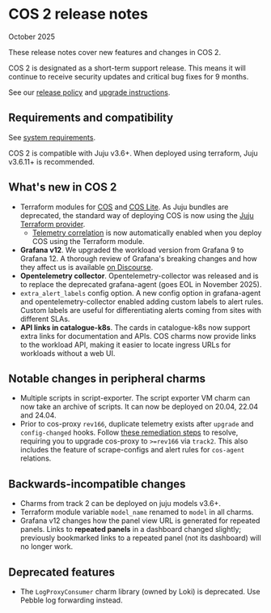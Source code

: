 # COS 2 release notes
October 2025

These release notes cover new features and changes in COS 2.

COS 2 is designated as a short-term support release. This means it will continue to receive security updates and critical bug fixes for 9 months.

See our [release policy](release-policy.md) and [upgrade instructions](../how-to/upgrade.md).

## Requirements and compatibility
See [system requirements](system-requirements.md).

COS 2 is compatible with Juju v3.6+. When deployed using terraform, Juju v3.6.11+ is recommended.

## What's new in COS 2

- Terraform modules for [COS](https://github.com/canonical/observability-stack/tree/main/terraform/cos)
  and [COS Lite](https://github.com/canonical/observability-stack/tree/main/terraform/cos-lite).
  As Juju bundles are deprecated, the standard way of deploying COS is now using the
  [Juju Terraform provider](https://registry.terraform.io/providers/juju/juju/latest/docs).
  - [Telemetry correlation](../explanation/telemetry-correlation.md) is now automatically enabled when you deploy COS using the
    Terraform module.
- **Grafana v12**. We upgraded the workload version from Grafana 9 to Grafana 12. A thorough review of Grafana's breaking changes and how they affect us is available [on Discourse](https://discourse.charmhub.io/t/cos-will-start-using-grafana-12-what-changed/18868).
- **Opentelemetry collector**. Opentelemetry-collector was released and is to replace the deprecated grafana-agent (goes EOL in November 2025).
- `extra_alert_labels` config option. A new config option in grafana-agent and opentelemetry-collector enabled adding custom labels to alert rules. Custom labels are useful for differentiating alerts coming from sites with different SLAs.
- **API links in catalogue-k8s**. The cards in catalogue-k8s now support extra links for documentation and APIs. COS charms now provide links to the workload API, making it easier to locate ingress URLs
for workloads without a web UI.

## Notable changes in peripheral charms
- Multiple scripts in script-exporter. The script exporter VM charm can now take an archive of scripts. It can now be deployed on 20.04, 22.04 and 24.04.
- Prior to cos-proxy `rev166`, duplicate telemetry exists after `upgrade` and `config-changed` hooks. Follow [these remediation steps](https://github.com/canonical/cos-proxy-operator/issues/208#issuecomment-3367094739) to resolve, requiring you to upgrade cos-proxy to `>=rev166` via `track2`. This also includes the feature of scrape-configs and alert rules for `cos-agent` relations.

## Backwards-incompatible changes
- Charms from track 2 can be deployed on juju models v3.6+.
- Terraform module variable `model_name` renamed to `model` in all charms.
- Grafana v12 changes how the panel view URL is generated for repeated panels. Links to **repeated panels** in a dashboard changed slightly; previously bookmarked links to a repeated panel (not its dashboard) will no longer work.


## Deprecated features
- The `LogProxyConsumer` charm library (owned by Loki) is deprecated. Use Pebble log forwarding instead.

